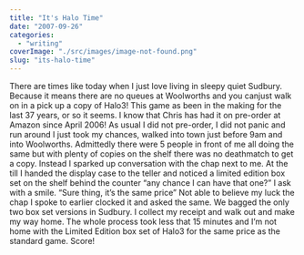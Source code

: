 ```yaml
---
title: "It's Halo Time"
date: "2007-09-26"
categories: 
  - "writing"
coverImage: "./src/images/image-not-found.png"
slug: "its-halo-time"
---
```


There are times like today when I just love living in sleepy quiet Sudbury. Because it means there are no queues at Woolworths and you canjust walk on in a pick up a copy of Halo3! This game as been in the making for the last 37 years, or so it seems. I know that Chris has had it on pre-order at Amazon since April 2006! As usual I did not pre-order, I did not panic and run around I just took my chances, walked into town just before 9am and into Woolworths. Admittedly there were 5 people in front of me all doing the same but with plenty of copies on the shelf there was no deathmatch to get a copy. Instead I sparked up conversation with the chap next to me. At the till I handed the display case to the teller and noticed a limited edition box set on the shelf behind the counter “any chance I can have that one?” I ask with a smile. “Sure thing, it’s the same price” Not able to believe my luck the chap I spoke to earlier clocked it and asked the same. We bagged the only two box set versions in Sudbury. I collect my receipt and walk out and make my way home. The whole process took less that 15 minutes and I’m not home with the Limited Edition box set of Halo3 for the same price as the standard game. Score!
